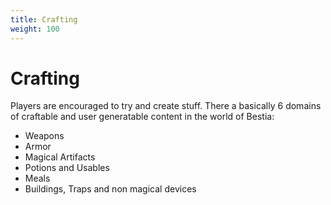 ```yaml
---
title: Crafting
weight: 100
---
```

# Crafting

Players are encouraged to try and create stuff. There a basically 6 domains of craftable and user generatable content
in the world of Bestia:

* Weapons
* Armor
* Magical Artifacts
* Potions and Usables
* Meals
* Buildings, Traps and non magical devices
